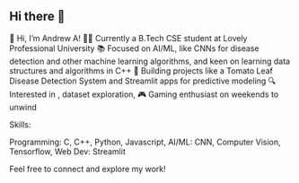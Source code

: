 ## Hi there 👋

👋 Hi, I’m Andrew A!
👨‍💻 Currently a B.Tech CSE student at Lovely Professional University
📚 Focused on AI/ML, like CNNs for disease detection and other machine learning algorithms, and keen on learning data structures and algorithms in C++
🚀 Building projects like a Tomato Leaf Disease Detection System and Streamlit apps for predictive modeling
🔍 Interested in , dataset exploration,
🎮 Gaming enthusiast on weekends to unwind

Skills:

Programming: C, C++, Python, Javascript, 
AI/ML: CNN, Computer Vision, Tensorflow,
Web Dev: Streamlit

Feel free to connect and explore my work!
